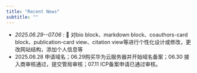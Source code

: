 ```yaml
---
title: "Recent News"
subtitle: ""
---
```


- *2025.06.29--07.06* : 👋 对bio block、markdown block、coauthors-card block、publication-card view、citation view等进行个性化设计或修改，更改网站结构，添加个人信息等
- 2025.06.28 申请域名；06.29购买华为云服务器并开始域名备案；06.30 接入商审核通过，提交管局审核；07.11 ICP备案申请已通过审核。
